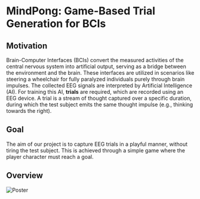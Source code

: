 # MindPong: Game-Based Trial Generation for BCIs
## Motivation
Brain-Computer Interfaces (BCIs) convert the measured activities of the central nervous system into artificial output, serving as a bridge between the environment and the brain. These interfaces are utilized in scenarios like steering a wheelchair for fully paralyzed individuals purely through brain impulses. The collected EEG signals are interpreted by Artificial Intelligence (AI). For training this AI, **trials** are required, which are recorded using an EEG device. A trial is a stream of thought captured over a specific duration, during which the test subject emits the same thought impulse (e.g., thinking towards the right).

## Goal
The aim of our project is to capture EEG trials in a playful manner, without tiring the test subject. This is achieved through a simple game where the player character must reach a goal.

## Overview
![Poster](assets/Poster.svg)
